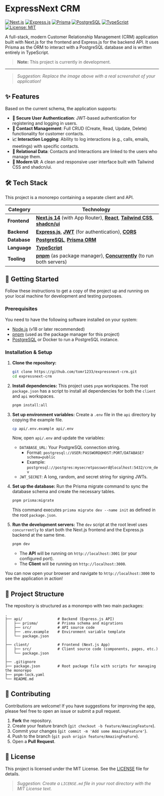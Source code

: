 # ExpressNext CRM

[![Next.js](https://img.shields.io/badge/Next.js-000000?style=for-the-badge&logo=next.js&logoColor=white)](https://nextjs.org/)
[![Express.js](https://img.shields.io/badge/Express.js-404D59?style=for-the-badge&logo=express&logoColor=white)](https://expressjs.com/)
[![Prisma](https://img.shields.io/badge/Prisma-3982CE?style=for-the-badge&logo=prisma&logoColor=white)](https://www.prisma.io/)
[![PostgreSQL](https://img.shields.io/badge/PostgreSQL-316192?style=for-the-badge&logo=postgresql&logoColor=white)](https://www.postgresql.org/)
[![TypeScript](https://img.shields.io/badge/TypeScript-007ACC?style=for-the-badge&logo=typescript&logoColor=white)](https://www.typescriptlang.org/)
[![License: MIT](https://img.shields.io/badge/License-MIT-yellow.svg?style=for-the-badge)](https://opensource.org/licenses/MIT)

A full-stack, modern Customer Relationship Management (CRM) application built with Next.js for the frontend and Express.js for the backend API. It uses Prisma as the ORM to interact with a PostgreSQL database and is written entirely in TypeScript.

> **Note:** This project is currently in development.

<!-- **[Live Demo](your-live-demo-url)** -->

---


> *Suggestion: Replace the image above with a real screenshot of your application!*

## ✨ Features

Based on the current schema, the application supports:

-   **🔐 Secure User Authentication**: JWT-based authentication for registering and logging in users.
-   **👤 Contact Management**: Full CRUD (Create, Read, Update, Delete) functionality for customer contacts.
-   **📈 Interaction Logging**: Ability to log interactions (e.g., calls, emails, meetings) with specific contacts.
-   **🤝 Relational Data**: Contacts and Interactions are linked to the users who manage them.
-   **🚀 Modern UI**: A clean and responsive user interface built with Tailwind CSS and shadcn/ui.

## 🛠️ Tech Stack

This project is a monorepo containing a separate client and API.

| Category      | Technology                                                                                                    |
|---------------|---------------------------------------------------------------------------------------------------------------|
| **Frontend**  | [**Next.js 14**](https://nextjs.org/) (with App Router), [**React**](https://react.dev/), [**Tailwind CSS**](https://tailwindcss.com/), [**shadcn/ui**](https://ui.shadcn.com/) |
| **Backend**   | [**Express.js**](https://expressjs.com/), [**JWT**](https://jwt.io/) (for authentication), [**CORS**](https://expressjs.com/en/resources/middleware/cors.html)                |
| **Database**  | [**PostgreSQL**](https://www.postgresql.org/), [**Prisma ORM**](https://www.prisma.io/)                          |
| **Language**  | [**TypeScript**](https://www.typescriptlang.org/)                                                             |
| **Tooling**   | [**pnpm**](https://pnpm.io/) (as package manager), [**Concurrently**](https://github.com/open-cli-tools/concurrently) (to run both servers) |

## 🚀 Getting Started

Follow these instructions to get a copy of the project up and running on your local machine for development and testing purposes.

### Prerequisites

You need to have the following software installed on your system:

-   [Node.js](https://nodejs.org/) (v18 or later recommended)
-   [pnpm](https://pnpm.io/installation) (used as the package manager for this project)
-   [PostgreSQL](https://www.postgresql.org/download/) or Docker to run a PostgreSQL instance.

### Installation & Setup

1.  **Clone the repository:**
    ```bash
    git clone https://github.com/tomr1233/expressnext-crm.git
    cd expressnext-crm
    ```

2.  **Install dependencies:**
    This project uses `pnpm` workspaces. The root `package.json` has a script to install all dependencies for both the `client` and `api` workspaces.
    ```bash
    pnpm install:all
    ```

3.  **Set up environment variables:**
    Create a `.env` file in the `api` directory by copying the example file.
    ```bash
    cp api/.env.example api/.env
    ```
    Now, open `api/.env` and update the variables:
    -   `DATABASE_URL`: Your PostgreSQL connection string.
        -   Format: `postgresql://USER:PASSWORD@HOST:PORT/DATABASE?schema=public`
        -   Example: `postgresql://postgres:mysecretpassword@localhost:5432/crm_dev`
    -   `JWT_SECRET`: A long, random, and secret string for signing JWTs.

4.  **Set up the database:**
    Run the Prisma migrate command to sync the database schema and create the necessary tables.
    ```bash
    pnpm prisma:migrate
    ```
    This command executes `prisma migrate dev --name init` as defined in the root `package.json`.

5.  **Run the development servers:**
    The `dev` script at the root level uses `concurrently` to start both the Next.js frontend and the Express.js backend at the same time.
    ```bash
    pnpm dev
    ```

    -   The **API** will be running on `http://localhost:3001` (or your configured port).
    -   The **Client** will be running on `http://localhost:3000`.

You can now open your browser and navigate to `http://localhost:3000` to see the application in action!

## 📂 Project Structure

The repository is structured as a monorepo with two main packages:

```
.
├── api/                # Backend (Express.js API)
│   ├── prisma/         # Prisma schema and migrations
│   ├── src/            # API source code
│   ├── .env.example    # Environment variable template
│   └── package.json
│
├── client/             # Frontend (Next.js App)
│   ├── src/            # Client source code (components, pages, etc.)
│   └── package.json
│
├── .gitignore
├── package.json        # Root package file with scripts for managing the monorepo
├── pnpm-lock.yaml
└── README.md
```

## 🤝 Contributing

Contributions are welcome! If you have suggestions for improving the app, please feel free to open an issue or submit a pull request.

1.  **Fork** the repository.
2.  Create your feature branch (`git checkout -b feature/AmazingFeature`).
3.  Commit your changes (`git commit -m 'Add some AmazingFeature'`).
4.  Push to the branch (`git push origin feature/AmazingFeature`).
5.  Open a **Pull Request**.

## 📄 License

This project is licensed under the MIT License. See the [LICENSE](LICENSE.md) file for details.
> *Suggestion: Create a `LICENSE.md` file in your root directory with the MIT License text.*